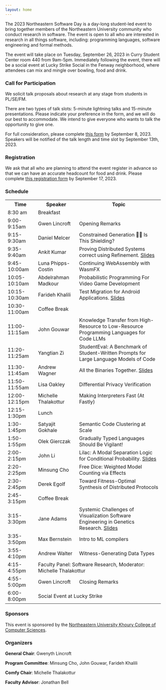 ```yaml
---
layout: home
---
```


The 2023 Northeastern Software Day is a day-long student-led event to bring together members of the Northeastern University community who conduct research in software. The event is open to all who are interested in research in all things software, including: programming languages, software engineering and formal methods.

The event will take place on Tuesday, September 26, 2023 in Curry Student Center room 440 from 9am-5pm. Immediately following the event, there will be a social event at Lucky Strike Social in the Fenway neighborhood, where attendees can mix and mingle over bowling, food and drink.

### Call for Participation
We solicit talk proposals about research at any stage from students in PL/SE/FM.

There are two types of talk slots: 5-minute lightning talks and 15-minute presentations. Please indicate your preference in the form, and we will do our best to accommodate. We intend to give everyone who wants to talk the opportunity to give one.

For full consideration, please complete [this form](https://forms.gle/ENyNdduh7jHMj1TH7) by September 8, 2023. Speakers will be notified of the talk length and time slot by September 13th, 2023.

### Registration
We ask that all who are planning to attend the event register in advance so that we can have an accurate headcount for food and drink. Please complete [this registration form](https://forms.gle/gZ3FBGLZyaWJVznH8) by September 17, 2023.

### Schedule

<table>
<tr><th>Time</th><th>Speaker</th><th>Topic</th></tr>
<tr class="break"><td>8:30 am</td><td colspan="2" class="break">Breakfast</td></tr>
<tr><td>9:00-9:15am</td><td>Gwen Lincroft</td><td>Opening Remarks</td></tr>
<tr><td>9:15-9:30am</td><td>Daniel Melcer</td><td>Constrained Generation 🫴🦋 Is This Shielding?</td></tr>
<tr><td>9:35-9:40am</td><td>Ankit Kumar</td><td>Proving Distributed Systems correct using Refinement. <a href="/software-day-23/assets/slides/kumar.pdf">Slides</a></td></tr>
<tr><td>9:45-10:00am</td><td>Luna Phipps-Costin</td><td>Continuing WebAssembly with WasmFX</td></tr>
<tr><td>10:05-10:10am</td><td>Abdelrahman Madkour</td><td>Probabilistic Programming For Video Game Development</td></tr>
<tr><td>10:15-10:30am</td><td>Farideh Khalili</td><td>Test Migration for Android Applications. <a href="/software-day-23/assets/slides/khalili.pdf">Slides</a></td></tr>
<tr class="break"><td> 10:30-11:00am</td><td colspan="2" class="break">Coffee Break</td></tr>
<tr><td>11:00-11:15am</td><td>John Gouwar</td><td>Knowledge Transfer from High-Resource to Low-Resource Programming Languages for Code LLMs</td></tr>
<tr><td>11:20-11:25am</td><td>Yangtian Zi</td><td>StudentEval: A Benchmark of Student-Written Prompts for Large Language Models of Code</td></tr>
<tr><td>11:30-11:45am</td><td>Andrew Wagner</td><td>All the Binaries Together. <a href="/software-day-23/assets/slides/wagner.pdf">Slides</a></td></tr>
<tr><td>11:50-11:55am</td><td>Lisa Oakley</td><td>Differential Privacy Verification</td></tr>
<tr><td>12:00-12:15pm</td><td>Michelle Thalakottur</td><td>Making Interpreters Fast (At Fastly)</td></tr>
<tr class="break"><td>12:15-1:30pm</td><td colspan="2" class="break">Lunch</td></tr>
<tr><td>1:30-1:45pm</td><td>Satyajit Gokhale</td><td>Semantic Code Clustering at Scale</td></tr>
<tr><td>1:50-1:55pm</td><td>Olek Gierczak</td><td>Gradually Typed Languages Should Be Vigilant!</td></tr>
<tr><td>2:00-2:15pm</td><td>John Li</td><td>Lilac: A Modal Separation Logic for Conditional Probability. <a href="/software-day-23/assets/slides/li.pdf">Slides</a></td></tr>
<tr><td>2:20-2:25pm</td><td>Minsung Cho</td><td>Free Dice: Weighted Model Counting via Effects</td></tr>
<tr><td>2:30-2:45pm</td><td>Derek Egolf</td><td>Toward Fitness-Optimal Synthesis of Distributed Protocols</td></tr>
<tr class="break"><td>2:45-3:15pm</td><td colspan="2" class="break">Coffee Break</td></tr>
<tr><td>3:15-3:30pm</td><td>Jane Adams</td><td>Systemic Challenges of Visualization Software Engineering in Genetics Research. <a href="/software-day-23/assets/slides/adams.pdf">Slides</a></td></tr>
<tr><td>3:35-3:50pm</td><td>Max Bernstein</td><td>Intro to ML compilers</td></tr>
<tr><td>3:55-4:10pm</td><td>Andrew Walter</td><td>Witness-Generating Data Types</td></tr>
<tr><td>4:15-4:55pm</td><td colspan="2">Faculty Panel: Software Research, Moderator: Michelle Thalakottur</td></tr>
<tr><td>4:55-5:00pm</td><td>Gwen Lincroft</td><td>Closing Remarks</td></tr>
<tr class="break"><td class="break">6:00-8:00pm</td><td colspan="2" class="break">Social Event at Lucky Strike</td></tr>
</table>

### Sponsors
This event is sponsored by the [Northeastern University Khoury College of Computer Sciences](https://www.khoury.northeastern.edu/). 

### Organizers

**General Chair**: Gwenyth Lincroft

**Program Committee**: Minsung Cho, John Gouwar, Farideh Khalili 

**Comfy Chair**: Michelle Thalakottur

**Faculty Advisor**: Jonathan Bell
